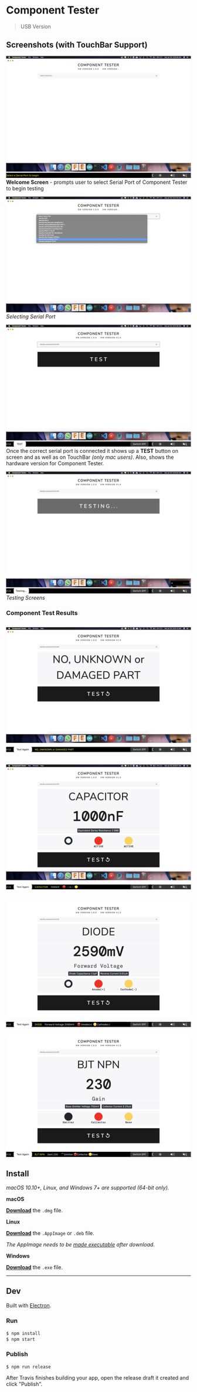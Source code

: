 # Component Tester

> USB Version

## Screenshots (with TouchBar Support)
![](./Screenshots/1.png)
![](./Screenshots/11.png)
**Welcome Screen** - prompts user to select Serial Port of Component Tester to begin testing

![](./Screenshots/2.png)
*Selecting Serial Port*

![](./Screenshots/3.png)
![](./Screenshots/31.png)
Once the correct serial port is connected it shows up a **TEST** button on screen and as well as on TouchBar *(only mac users)*. Also, shows the hardware version for Component Tester.

![](./Screenshots/4.png)
![](./Screenshots/41.png)
*Testing Screens*

### Component Test Results
![](./Screenshots/5.png)
![](./Screenshots/51.png)
---
![](./Screenshots/6.png)
![](./Screenshots/61.png)
---
![](./Screenshots/7.png)
![](./Screenshots/71.png)
---
![](./Screenshots/8.png)
![](./Screenshots/81.png)



## Install

*macOS 10.10+, Linux, and Windows 7+ are supported (64-bit only).*

**macOS**

[**Download**](https://github.com/akshaybaweja/component-tester/releases/latest) the `.dmg` file.

**Linux**

[**Download**](https://github.com/akshaybaweja/component-tester/releases/latest) the `.AppImage` or `.deb` file.

*The AppImage needs to be [made executable](http://discourse.appimage.org/t/how-to-make-an-appimage-executable/80) after download.*

**Windows**

[**Download**](https://github.com/akshaybaweja/component-tester/releases/latest) the `.exe` file.


---


## Dev

Built with [Electron](https://electronjs.org).

### Run

```
$ npm install
$ npm start
```

### Publish

```
$ npm run release
```

After Travis finishes building your app, open the release draft it created and click "Publish".
